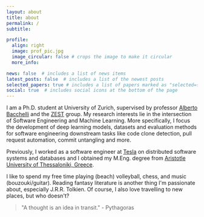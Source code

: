 ```yaml
---
layout: about
title: about
permalink: /
subtitle:

profile:
  align: right
  image: prof_pic.jpg
  image_circular: false # crops the image to make it circular
  more_info:

news: false  # includes a list of news items
latest_posts: false  # includes a list of the newest posts
selected_papers: true # includes a list of papers marked as "selected={true}"
social: true  # includes social icons at the bottom of the page
---
```


I am a Ph.D. student at University of Zurich, supervised by professor [Alberto Bacchelli](https://sback.it) and the [ZEST](https://www.ifi.uzh.ch/en/zest.html) group. My research interests lie in the intersection of Software Engineering and Machine Learning. More specifically, I focus the development of deep learning models, datasets and evaluation methods for software engineering downstream tasks like code clone detection, pull request automation, commit untangling and more.

Previously, I worked as a software engineer at [Tesla](https://www.tesla.com) on distributed software systems and databases and I obtained my M.Eng. degree from [Aristotle University of Thessaloniki, Greece](https://ece.auth.gr/en/home/).

I like to spend my free time playing (beach) volleyball, chess, and music (bouzouki/guitar). Reading fantasy literature is another thing I'm passionate about, especially J.R.R. Tolkien. Of course, I also love travelling to new places, but who doesn't?

> "A thought is an idea in transit." - Pythagoras
